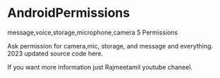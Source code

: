 # AndroidPermissions
message,voice,storage,microphone,camera 5 Permissions

Ask permission    for camera,mic, storage, and message and everything. 2023 updated source code here.

If you want more information just Rajmeetamil youtube chaneel.

